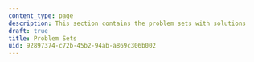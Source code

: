```yaml
---
content_type: page
description: This section contains the problem sets with solutions
draft: true
title: Problem Sets
uid: 92897374-c72b-45b2-94ab-a869c306b002
---
```


